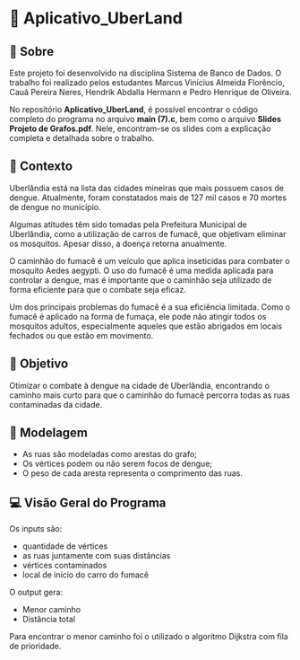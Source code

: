 # 🚗 Aplicativo_UberLand 

## 📃 Sobre

Este projeto foi desenvolvido na disciplina Sistema de Banco de Dados. O trabalho foi realizado pelos estudantes Marcus Vinícius Almeida Florêncio, Cauã Pereira Neres, Hendrik Abdalla Hermann e Pedro Henrique de Oliveira.

No repositório **Aplicativo_UberLand**, é possível encontrar o código completo do programa no arquivo **main (7).c**, bem como o arquivo **Slides Projeto de Grafos.pdf**. Nele, encontram-se os slides com a explicação completa e detalhada sobre o trabalho.

## 📖 Contexto
Uberlândia está na lista das cidades mineiras que mais possuem casos de dengue. Atualmente, foram constatados mais de 127 mil casos e 70 mortes de dengue no município.

Algumas atitudes têm sido tomadas pela Prefeitura Municipal de Uberlândia, como a utilização de carros de fumacê, que objetivam eliminar os mosquitos. Apesar disso, a doença retorna anualmente. 

O caminhão do fumacê é um veículo que aplica inseticidas para combater o mosquito Aedes aegypti. O uso do fumacê é uma medida aplicada para controlar a dengue, mas é importante que o caminhão seja utilizado de forma eficiente para que o combate seja eficaz. 

Um dos principais problemas do fumacê é a sua eficiência limitada. Como o fumacê é aplicado na forma de fumaça, ele pode não atingir todos os mosquitos adultos, especialmente aqueles que estão abrigados em locais fechados ou que estão em movimento.


## 🎯 Objetivo
Otimizar o combate à dengue na cidade de Uberlândia, encontrando o caminho mais curto para que o caminhão do fumacê percorra todas as ruas contaminadas da cidade.

## 🧠 Modelagem
- As ruas são modeladas como arestas do grafo;
- Os vértices podem ou não serem focos de dengue;
- O peso de cada aresta representa o comprimento das ruas.

## 💻 Visão Geral do Programa
Os inputs são:
- quantidade de vértices
- as ruas juntamente com suas distâncias
- vértices contaminados
- local de início do carro do fumacê

O output gera:
- Menor caminho
- Distância total

Para encontrar o menor caminho foi o utilizado o algoritmo Dijkstra com fila de prioridade.
